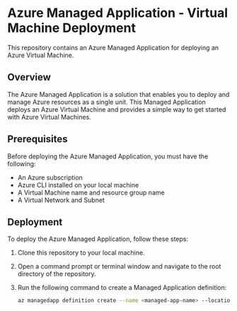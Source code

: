 # Azure Managed Application - Virtual Machine Deployment

This repository contains an Azure Managed Application for deploying an Azure Virtual Machine.

## Overview

The Azure Managed Application is a solution that enables you to deploy and manage Azure resources as a single unit. This Managed Application deploys an Azure Virtual Machine and provides a simple way to get started with Azure Virtual Machines.

## Prerequisites

Before deploying the Azure Managed Application, you must have the following:

- An Azure subscription
- Azure CLI installed on your local machine
- A Virtual Machine name and resource group name
- A Virtual Network and Subnet

## Deployment

To deploy the Azure Managed Application, follow these steps:

1. Clone this repository to your local machine.
2. Open a command prompt or terminal window and navigate to the root directory of the repository.
3. Run the following command to create a Managed Application definition:

   ```bash
   az managedapp definition create --name <managed-app-name> --location <location> --resource-group <resource-group-name> --lock-level ReadOnly --display-name <display-name> --description <description> --authorizations <authorizations> --package-file-uri <package-file-uri>
   ```
